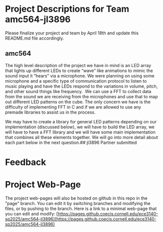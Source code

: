 # Project Descriptions for Team amc564-jl3896

Please finalize your project and team by April 18th and update this README.md file accordingly.

## amc564
The high level description of the project we have in mind is an LED array that lights up different LEDs to create “wave” like animations to mimic the sound input it “hears” via a microphone. We were planning on using some microphone and a specific type of communication protocol to listen to music playing and have the LEDs respond to the variations in volume, pitch, and other sound things like frequency.  We can use a FFT to collect data from the sound we are receiving from the microphones and use that to map out different LED patterns on the cube. The only concern we have is the difficulty of implementing FFT in C and if we are allowed to use any premade libraries to assist us in the process.

We may have to create a library for general LED patterns depending on our implementation (discussed below), we will have to build the LED array, we will have to have a FFT library and we will have some main implementation that combines all these elements together. We will go into more detail about each part below in the next question.## jl3896
Partner submitted 
# Feedback

# Project Web-Page

The project web-pages will also be hosted on github in this repo in the "page" branch. You can edit it by switching branches and modifying the files, or by pushing to the branch. Here is a link to a minimal web-page that you can edit and modify: [https://pages.github.coecis.cornell.edu/ece3140-sp2025/amc564-jl3896](https://pages.github.coecis.cornell.edu/ece3140-sp2025/amc564-jl3896)

